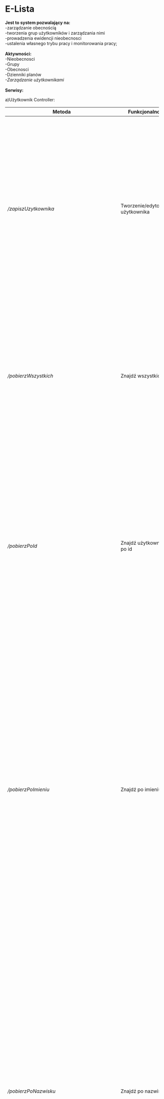 # E-Lista

<b>Jest to system pozwalający na:</b></br>
-zarządzanie obecnością</br>
-tworzenia grup użytkowników i zarządzania nimi</br>
-prowadzenia ewidencji nieobecnosci</br>
-ustalenia własnego trybu pracy i monitorowania pracy;</br>
</br>
<b>Aktywności: </b></br>
-Nieobecnosci</br>
-Grupy</br>
-Obecnosci</br>
-Dzienniki planów </br>
<i>-Zarządzanie użytkownikami</i></br>
</br>
<b> Serwisy: </b> </br>

a)Użytkownik Controller:</br>

Metoda | Funkcjonalnosć | Opis 
 --- | --- | --- 
*/zapiszUzytkownika* | Tworzenie/edytowanie użytkownika | Funkcjonalność przeznaczona do tworzenia nowych użytkowników lub do edycji istniejących. W czasie tworzenia użytkownika trzeba uzupełnić pewne niezbędne pola, które są wymagane podczas tworzenia nowego użytkownika. Polami tymi są : imię, nazwisko, hasło, telefon i email. Email i hasło są polami po przez które użytkownik będzie się logował do aplikacji.
*/pobierzWszystkich* | Znajdź wszystkich | Funkcjonalność umożliwiająca pokazanie nam wszystkich użytkowników jakich mamy utworzonych w systemie. Po wyszukaniu użytkowników zostaną wyświetlone ich wszystkie dane. Jest przydatna bardzo w czasie różnorodnego dokonywania przeglądu kadr gdyż umożliwia podgląd wszystkich pracowników. 
*/pobierzPoId* | Znajdź użytkownika po id | Funkcjonalność należąca do najlepszego typu gdyż każdy użytkownik ma swój nie powtarzalny numer id, który go identyfikuje. Polem kluczowym jest id, które musi zostać podane w czasie wyszukiwania. Jeżeli nie ma konta przypisanego do wpisanego numeru id nic nie zostanie wyświetlone. Po znalezieniu naszego użytkownika który ma przypisany id zostaną wyświetlone jego dane. 
*/pobierzPoImieniu* | Znajdź po imieniu | Funkcjonalność działająca w podobny sposób do innych opierających się na znajdowaniu użytkownika. W tym przypadku użytkownika możemy znaleźć po jego imieniu. Pole to jest kluczowe w tym wyszukiwaniu i musi być uzupełnione, nie może zostać puste. Jeżeli jest puste mamy komunikat o jego wypełnieniu. Jeżeli wpiszemy imię użytkownika, które nie pasuje do żadnego naszego pracownika dane nie zostaną wyświetlone. Po znalezieniu użytkownika bądź kilku użytkowników (kilka osób może mieć to samo imię) zostaną wyświetlone dane użytkownika. 
*/pobierzPoNazwisku* | Znajdź po nazwisku | Umożliwia nam wyszukanie użytkowników systemu po przez wpisanie nazwiska użytkownika. Podczas wyszukiwania po nazwisku pole to jest polem obowiązkowym do wpisania. Jeśli tego nie zrobimy to pole nazwisko zostanie przemienione na czerwony prostokąt, sygnalizujący że nic nie zostało wpisane. Jeżeli zaś wpiszemy nazwisko, którego nie ma w systemie zostanie nam wyświetlony komunikat o błędzie. Gdy użytkownik zostanie znaleziony system wyświetli nam informacje, które zostały podane podczas tworzenia użytkownika, grupa do której należy wyszukany użytkownik a także jej uprawnienia.
*/pobierzPoImieniuINazwisku* | Znajdź po imieniu i nazwisku | Wyszukanie użytkownika podobnie jak inne funkcjonalności znajduje nam użytkownika. Różnicą jest sposób wyszukiwania naszego użytkownika. W tym przypadku znajdujemy go po przez podanie imienia i nazwiska w pola wymagane. Pola kluczowe to imię i nazwisko. Gdy dane te nie zostaną wprowadzone lub jedno z pól nie zostanie wprowadzone to odpowiednie pole lub oba zostaną objęte czerwonym prostokątem. Jeżeli dane zostaną źle wprowadzone nic nie zostanie wyświetlone. Jeżeli wyszukanie powiedzie się zostaną wyświetlone wszystkie dane odpowiedniego użytkownika, które zostały podane podczas tworzenia jego konta, a także informacje odnośnie grupy do której użytkownik należy i uprawnienia do jego grupy. 
*/pobierzPoAktywności* | Znajdź wszystkich po aktywności | W polu wyszukiwania automatycznie jest ustawiona wartość aktywny co spowoduje wyświetlenie wszystkich użytkowników ze stanem aktywny. Po znalezieniu naszych użytkowników ze stanem aktywny zostaną pokazane wszystkie ich dane. 
*/zarejestrujUzytkownika* | Zarejestruj użytkownika | Pozwala nam zarejestrować nowego użytkownika w systemie. Aby to zrobić musimy podać danego naszego użytkownika czyli jego email, hasło, imię, nazwisko i telefon. Po zarejsetrowaniu użytkownik musi zostać aktywowany przez administratora. Aktywność posiada stan oczekujący.
*/zmienAdresEmail* | Zmień adres email użytkownika | Pozwala na zmianę adresu mailowego użytkownika. Aby to zrobić musimy podać numer id użytkownika a następnie jego nowy mail. Pola te są polami kluczowymi i muszą zostać wypełnionę. Jeżeli to nie zostanie zrobione system nam to zasygnalizuje. Wtedy brakujące pola należy uzupełnić. 
*/aktywujPoId* | Aktywuj użytkownika | Użytkownika możemy aktywować po przez podanie jego numeru id. Pole to jest polem kluczowym. Brak jego zasygnalizuje nam system i trzeba je uzupełnić. Wpisanie błędnego id spowoduje wyświetlenie błędu. Po aktywacji użytkownik otrzyma uprawnienia praconika, zostanie przydzielony do grupy pracownicy firmy a także otrzyma role pracownika. Po aktywacji jego stan zmienia się na aktywny. 
*/dezaktywujPoId* | Dezaktywuj po id | Jeżeli chcemy dezaktywować użytkownika musimy podać jego numer id. Pole to jest polem kluczowym. Brak jego zasygnalizuje nam system i trzeba je uzupełnić. Wpisanie błędnego id spowoduje wyświetlenie błędu. Dezaktywacja nie spowoduje usunięcia użytkownika z systemu. Zmieni tylko jego stan aktywności na nieaktywny.
*/zmienGrupeUzytkownika* | Zmień grupę użytkownika | Pozwala zmienić grupę dla danego użytkownika. Trzeba podać id użytkownika a także nazwę grupy do której ma trafić. Pola te muszą zostać wypełnione, jeżeli tego nie zrobimy to musimy je podać. Błąd spowoduje pokazanie odpowiedniego komunikatu o błędzie który popełniliśmy. 
*/zmienHaslo* | Zmień hasło użytkownika | Pozwala na zmianę hasła użytkownika. Aby to zrobić trzeba podać id użytkownika a także jego nowe hasło. Są to pola kluczowe tego działania i muszą zostać wypełnione. Brak ich pokaże nam system. Po wykonaniu operacji zostanie wyświetlony odpowiedni komunikat czy wszystko zostało dobrze wykonane. 
*/zmienRoleUzytkownika* | Zmień role użytkownika | Pozwala zmienić rolę danemu użytkownikowi. Do tego jest nam potrzebny numer id użytkownika a także nazwa roli jaką chcemy mu przydzielić. Są to pola kluczowe. Ich brak zasygnalizuje nam system. Po wykonaniu zostanie pokazany nam odpowiedni komunikat.
*/pobierzPoEmailuId* | Znajdz użytkownika po emailu | Pozwala wyszukać danego użytkownika za pomocą emailu. Jest to pole kluczowe naszego wyszukiwania więc nie może być ono puste. Jeśli zostanie nie wpisane system nam to pokaże. Jeżeli popełnimy inny błąd system wyświtli nam odpowiedni komunikat. 
*/pobierzPoNazwieRoli* | Znajdź wszystkich użytkowników po nazwie roli | Pozwala wyświetlić nam urzytkowników za pomocą ich roli. Nazwa roli jest polem kluczowym i musi być wypełnione. Brak tego pola pokaże nam system. Jeżeli popełnimy błąd system pokaże odpowiedni komunikat dotyczący danego błędu. 
*/pobierzPoUzytkownikowPoNazwieGrupy* | Znajdź użytkowników po nazwie grupy | Pozwala wyświetlić użytkowników danej grupy. Nazwa grupy jest polem wymaganym i nie może zostać nie wypełnione. Gdy popełnimy jakiś błąd system zwróci nam odpowiedni komunikat na temat tego błędu. 
*/pobierzPoUzytkownikowPoIdGrupy* | Znajdź użytkowników po id grupy | Pozwala wyświetlić użytkowników danej grupy za pomocą numeru id grupy. Pole to jest polem kluczowym i musi być wypełnione. Jeżeli będzie puste to system nam to pokaże. Jeżeli popełnimy jakiś błąd to system pokaże nam odpowiedni komunikat dotyczący tego błędu.
*/pobierzUzytkownikowPoGrupieIPoAktywności* | Znajdź użytkowników po nazwie grupy oraz aktywności | Pozwala nam na wyszukanie użytkowników należących do odpowiedniej grupy z podaną aktywnością. Nazwa grupy i aktywność muszą zostać podane i pola te nie mogą zostać puste. Jeśli popełnimy jakiś błąd system wskarze nam jego rodzaj.
</br>
Co mogą robić poszeczegulni użytkownicy systemu: </br>
-Admin możesz wszystko. </br> 
-Lider może pobrać użytkowników za pomocą nazwy grupy i aktywności. </br>
-Pracownik może tylko się zarejestrować. </br>
Podsumowując serwis  „Użytkownik Controller” przeznaczony jest do wykonywania operacji związanych z użytkownikiem. Podstawową operacją jest stworzenie nowego użytkownika. Dzięki temu użytkownik będzie mógł korzystać z aplikacji ale także być przypisanym do grupy użytkowników odpowiedzialnych za wykonywanie pewnych obowiązków. Oprócz tego możemy w systemie znaleźć użytkownika na kilka różnych sposobów. </br>

b)Czas Pracy Controller:</br>

Metoda | Funkcjonalność | Opis 
 --- | --- | --- 
*/pobierzWszystkieCzasyPracyUżytkownika* | Pobierz czas pracy użytkownika | Umożliwia pobranie czasu pracy dla użytkownika po przez podanie numeru id w pole użytkownik.id. Pole to jest polem kluczowym więc musi zostać wypełnione. Jeżeli nie będzie zostanie to zaznaczone przez system. Po znalezieniu użytkownika zostaną wyświetlone on nim wszystkie informacje. Czasu pracy zostaną pobrane na te dniu na które są zapisane godziny pracy z dziennika planów. 
*/zapiszCzasPracy* | Zapisz czas pracy | Umożliwia zmianę godzin pracy bez potrzeby brania z dziennika planów. Użytkownik może sobie zmienić tylko godziny pracy.
*/zapiszCzasPracyWedlugPlanu* | Zapisz czas pracy według planu | Umożliwia zapis czasu pracy według dziennika planów. W części użytkownika wpisywany jest jego numer co powoduje pobranie jego czasu pracy. Pokazane zostaną są wszystkie informacje związane z dziennikiem planów, informacje o użytkowniku dla którego jest szukany czas pracy. W tym momencie edycja czasu pracy możliwa jest tylko po przez dziennik planów ponieważ z niego są pobierane informacje o czasie pracy. Zapis czas pracy według dziennika planów zapisuje czas pracy według dnia tygodnia np.  poniedziałek, wtedy pobieramy godziny pracy z poniedziałkowego dziennika planów. Może być tylko jeden czas pracy na dzień. Jeżeli będzie próba zapisu drugiego na ten sam dzień to ponowna próba nie zostanie wykonana, gdyż dziennik jest już zapisy. 
/*pobierzCzasPracy* | Pobierz czas pracy | Nie posiada żadnych pól kluczowych. Czasy pracy zostaną pobrane dla użytkowników, którzy mają zapisany czas pracy. Wraz z tymi informacjami zostaną pobrane informacje o użytkownikach. 
*/usunCzasPracy* | Usuń czas pracy | Pozwala na usunięcie danego czasu pracy. Polem tym jest numer id czasu pracy. Pole nie może pozostać puste. Jeżeli będzie puste system nam to zgłosi. W przypadku popełnienia jakiegoś błędu otrzymamy odpowiedni komunikat.
</br>
Co mogą robić poszeczegulni użytkownicy systemu: </br>
-Admin możesz wszystko. </br>
-Lider może usunąć czas pracy, zapisz czas pracy a także zapisać czas pracy z dziennika planów. </br>
-Pracownik może zapisywać czas pracy lub zapisać czas pracy za pomocą dziennika planów. </br>
</br>
Wszystko zawarte w serwisie jest łatwe i czytelne. Użytkownik może łatwo edytować swoje godziny pracy. Umożliwia to wprowadzanie elastycznego czasu pracy, ale czas pracy jest określony na pewną liczbę godzin. </br>

c)Dziennik Planow Controller:</br>

Metoda | Funkcjonalność | Opis 
 --- | --- | ---
*/pobierzPoId* | Znajdz dziennik planow po id | Funkcjonalność umożliwiająca nam pobranie dziennika planów dla konkretnego użytkownika. Polem kluczowym w czasie wyszukiwania jest uzytkownik.id. Jest to pole kluczowe naszego wyszukiwania a więc musi ono zostać podane. Jeżeli pole nie zostanie wypełnione zostanie on objęte czerwonym prostokątem oznaczającym potrzebę wypełnienia pola. Gdy użytkownik zostanie znaleziony zostanie wyświetlony cały jego dziennik planów. Zaletą tej funkcjonalności jest to że mamy pokazany tylko dziennik planów osoby której id użyliśmy. 
*/pobierzWszystkie* | Znajdz wszystkie dzienniki planow | Umożliwia nam pobranie wszystkich dzienników planów dla wszystkich użytkowników. Zostaną one wyświetlone po kolei, czyli zostanie najpierw wyświetlony dziennik planów na każdy z dni roboczych tygodnia dla jednego użytkownika. Po pokazaniu całego dziennika planów dla jednego użytkownika pokazany zostanie następny dziennik dla innego użytkownika. W tym przypadku nie ma żadnych pól kluczowych. Oprócz dziennika zostaną też wyświetlone informacje na temat użytkownika do którego określony jest dany dziennik. 
*/pobierzPoUzytkowniku* | Znajdz dziennik planow po uzytkowniku | Funkcjonalność umożliwiająca nam pobranie dziennika planów dla konkretnego użytkownika. Polem kluczowym w czasie wyszukiwania jest uzytkownik.id. Jest to pole kluczowe naszego wyszukiwania a więc musi ono zostać podane. Jeżeli pole nie zostanie wypełnione zostanie on objęte czerwonym prostokątem oznaczającym potrzebę wypełnienia pola. Gdy użytkownik zostanie znaleziony zostanie wyświetlony cały jego dziennik planów. Zaletą tej funkcjonalności jest to że mamy pokazany tylko dziennik planów osoby której id użyliśmy. 
*/zapiszDziennikPlanow* | Zapisz dziennik planow | Służy do zapisu edytowanego dziennika planów. Samego dziennika planów nie możemy stworzyć od nowa ponieważ jest on tworzony automatycznie pod czas tworzenia użytkownika w systemie. Edycje możemy przeprowadzić po przez wpisanie w drugim polu id: wpisanie numeru dotyczącego dziennika planów. Jeżeli to wprowadzimy do danego dziennika planów w pola „PlanOd” i „PlanDo” wpisujemy datę i godzinę oraz w pole techData kiedy modyfikacja miała miejsce. Do tego jeszcze w części kodu dotyczącego użytkownika musimy wpisać id które określi nam użytkownika dla którego modyfikacja zostanie wprowadzona. To nam umożliwia zmianę dziennika planów dla użytkownika. Największą korzyścią jest to że każdemu z naszych użytkowników możemy na każdy dzień roboczy tygodnia zmienić godziny jego pracy.
*/usunPoId* | Usuń dziennik planów | Pozwala na usunięcie dziennika planów za pomocą jego numeru id. Jest to pole kluczowe, które musi zostać wypełnione. W przypadku braku tego pola system nam to pokarze. Popełnienie jakiego kolwiek błędu będzie wskazane odpowiednim komunikatem. 
</br>
Co mogą robić poszeczegulni użytkownicy systemu: </br>
-Admin możesz wszystko. </br>
-Lider może zapisać dziennik planów i może też usunąć dziennik planów. </br>
-Pracownik może tylko zapisać dziennik planów. </br>
Dziennik planów jest serwisem załatwiającym nam harmonogram. Każdy ma swój dziennik i może go edytować jeżeli to konieczne. Jest jasno pokazany czas pracy a także są oddzielone dni tygodnia. </br>

d)Nieobecnosc Controller:</br>

Metoda | Funkcjonalność | Opis 
 --- | --- | --- 
*/pobierzPoId* | Znajdz nieobecnosc po id | Jeżeli chcemy tego dokonać musimy podać id nieobecności. Pole id jest konieczne jeżeli będzie puste system zaznaczy je na czerwono. Informacje pobrane za pomocą id zostaną wyświetlone do użytkownika dla którego jest przypisany numer nie obecności. Do tego otrzyma on informacje o nieobecności i użytkowniku, który je posiada. 
*/pobierzWszystkie* | Znajdz wszystkie | Umożliwia pobranie wszystkich nieobecności wszystkich użytkowników. Nieobecności będą uporządkowane w kolejności ich tworzenia. Razem i nimi zostają wyświetlone wszystkie informacje o użytkownikach dla których zostały nieobecności utworzone. 
*/pobierzPoIdUzytkownika* | Znajdz po id uzytkownika | Wyszukanie po polu użytkownik.id wyszuka użytkownika, którego numer został podany. Wraz z informacjami zostaną wyszukane ilość nieobecności a także informacje dotyczące użytkownika, którego id został wpisane w wyszukiwanie. Pole użytkownik.id jest konieczne do wyszukania i jeżeli będzie puste wyszukanie nie rozpocznie się. 
*/pobierzPoDacie* | Znajdz po dacie | Pola kluczowe tego wyszukania to data i użytkownik.id. W ten sposób będzie można zobaczyć czy w danym dniu, dany użytkownik miał jakieś nieobecności. Filtr ten po przez takie wyszukanie umożliwi nam łatwe przeglądanie rekordów, ponieważ jeżeli byśmy szukali tylko po dacie mogło by to być mało przejrzyste gdyż wielu użytkowników może mieć nieobecność w danym dniu. 
*/pobierzPoTypie* | Znajdz po typie | Użytkownik chcąc wyszukać nieobecności musi podać jej typ. Jest to pole, które nie może zostać puste. Nieobecności zostaną wyświetlone dla tych użytkowników co będą posiadali wpisany typ. Wraz z nią zostaną podane informacje o tych użytkownikach, którzy posiadają nieobecności wpisanego w wyszukiwanie typu. 
*/pobierzPoTypieIUzytkowniku* | Znajdz po typie i uzytkowniku | Umożliwia pobranie nieobecności po typie nieobecności i użytkowniku. Pola te są polami obowiązkowymi więc trzeba je wpisać. Informacje które zostaną wyświetlone będą dotyczyły osoby, której id zostało wtedy użyte. 
*/zapiszNieobecnosc* | Zapisz nieobecnosc | Użytkownik może zapisać swoje nieobecności po przez podanie daty i ilości godzin w części nieobecności. Do tego dopisuje typ swojej nieobecności a także id w części użytkownika. Wszystko zostanie dla niego zapisane. Jeżeli zapisze już jedną nieobecność na dany dzień to nie może jej nadpisać. Po zapisaniu nieobecności zostaną wyświetlone wszystkie dane związane z jego nieobecnością a także informacje o samym użytkowniku dla, którego zostało to zrobione.
*/usunPoId* | Usuń nieobecność | Pozwala na usunięcie nieobecności po przez podanie numeru id nieobecności. Pole to jest polem kluczowym i musi zostać wypełnione. Jego brak spowoduje pokazanie nam że pole to jest polem pustym. Jeżeli popełnimy błąd zostanie wyświetlony odpowiedni komunikat.
 </br>
 Co mogą robić poszeczegulni użytkownicy systemu: </br>
-Admin możesz wszystko. </br>
-Lider może zapisać nieobcność. </br>
-Pracownik tak jak lider może tylko zapisać nieobecność. </br>
 Serwis pozwala na łatwe przeglądanie tego czy nasi pracownicy mają jakieś nieobecności. Do niej jest zapisywany typ tej nieobecności co umożliwia automatyczny podgląd na daną sytuację. </br>
 
 e)Grupa Controller:</br>
 
 Metoda | Funkcjonalność | Opis 
  --- | --- | --- 
*/zapiszGrupe* | Zapisz grupe | Umożliwia utworzenie nowej grupy po przez podanie numeru id lidera oraz wpisanie nazwy grupy. Jeżeli popełnimy jakiś błąd sysytem pokaże nam odpowiedni komunikat.
*/usunGrupePoId* | Usuń grupę po id | Po przez podanie numer id grupy możemy ją usunąć. Pole to jest polem kluczowym i musi zostać wypełnione aby usunąć grupę. Jeżeli w trakcie zostanie popełniony jakiś błąd system pokaże odpowiedni komunikat.
*/pobierzWszystkieGrupy* | Znajdź wszystkie grupy | Pozwala na wyświetlenie wszystkich grup jakie są utworzone w systemie, wraz ze wszystkimi informacjami jakie dotyczą grup.
*/pobierzGrupePoNazwie* | Znajdź grupe po nazwie | Pozwala na wyszukanie grupy po nazwie. Pole nazwa grupy jest polem obowiązkowym i musi być wypełnione. Pozostawienie go pustym z powoduje że system nam każe je wypełnić. Jeżeli popełnimy błąd zostanie wyświetlony odpowiedni komunikat o błędzie. 
*/pobierzGrupePoLiderze* | Znajdź grupę po liderze | Wyszukanie pozwala odnaleść grupę przypisaną do lidera. Aby to zrobić trzeba uzupełnić pole lider id. Odpowiada ono numerowi id tego użytkownika, który jest liderem danej grupy. Pozostawienie tego pola pustym spowoduje że system każe nam je wypełnić. Jeżeli w trakcie zostanie popełniony błąd system też nam to pokaże w odpowiednim komunikacie.
*/pobierzGrupePoId* | Znajdź grupę po id | Pozwala na odszukanie grupy za pomocą numeru id grupy. Pole to jest polem wymaganym w trakcie wyszukiwania i nie może zostać puste. Jeżeli w trakcie zostanie popełniony błąd zostanie wyświetlony komunikat o popełnionym błędzie.
*/pobierzPoEmailuLidera* | Znajdź grupę po liderze | Pozwala odszukać grupę za pomocą maila lidera. Pole to jest polem koniecznym. Jeżeli go nie uzupełnimy system nam to wypomni. Jeżeli popełnimy błąd system nam przekaże odpowiedni komunikat. Po zanlezieu zostanie pokazana grupa, której liderem jest użytkownik o podanym mailu.
</br>
 Co mogą robić poszeczegulni użytkownicy systemu: </br>
-Admin możesz wszystko. </br>
-Lider zapisać grupę. </br>
-Pracownik nie ma praw. </br>
Serwis pozwala łączyć użytkowników w grupy, które są odpowiedzialne za odpowiednie zadania. </br>

f)Rola Controller:</br>

Metoda | Funkcjonalność | Opis 
 --- | --- | --- 
*/edytujNazweRoli* | Edytuj nazwę roli | Umożliwia edytowanie istniejących ról ale nie pozawala na tworzenie nowych. Polega na wpisaniu starej roli i podaniu nowej nazwy. Jeżeli popełnimy jakiś błąd to system nam pokaże odpowiedni komunikat o błędzie. 
*/pobierzWszystkieRole* | Znajdz wszystkie role | Umożliwia wyszukanie wszystkich ról i pokazanie jakie uprwanienia ma dana rola. 
*/znajdzRolePoNazwie* | Znajdz rolę po nazwie | Umożliwia znalezienie roli po przez wpisanie jej nazwy. Pole nazwa jest kluczowe i musi być wypełnione. Jego brak pokaże nam system. Inne błędy w czasie wyszukiwania zostaną pokazane przez odpowiednie komunikaty.

